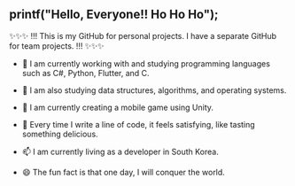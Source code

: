 ## printf("Hello, Everyone!! Ho Ho Ho");

✨✨✨ !!! This is my GitHub for personal projects. I have a separate GitHub for team projects. !!! ✨✨✨

- 👋 I am currently working with and studying programming languages such as C#, Python, Flutter, and C.

- 🌱 I am also studying data structures, algorithms, and operating systems.

- 🔭 I am currently creating a mobile game using Unity.
  
- 🤔 Every time I write a line of code, it feels satisfying, like tasting something delicious.
  
- 📫 I am currently living as a developer in South Korea.
  
- 😄 The fun fact is that one day, I will conquer the world.
